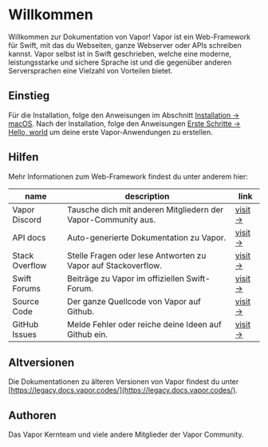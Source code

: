 # Willkommen

Willkommen zur Dokumentation von Vapor! Vapor ist ein Web-Framework für Swift, mit das du Webseiten, ganze Webserver oder APIs schreiben kannst. Vapor selbst ist in Swift geschrieben, welche eine moderne, leistungsstarke und sichere Sprache ist und die gegenüber anderen Serversprachen eine Vielzahl von Vorteilen bietet.

## Einstieg

Für die Installation, folge den Anweisungen im Abschnitt [Installation → macOS](install/macos.md). Nach der Installation, folge den Anweisungen [Erste Schritte → Hello, world](getting-started/hello-world.md) um deine erste Vapor-Anwendungen zu erstellen.

## Hilfen

Mehr Informationen zum Web-Framework findest du unter anderem hier:

| name           | description                                                  | link                                                             |
|----------------|--------------------------------------------------------------|------------------------------------------------------------------|
| Vapor Discord  | Tausche dich mit anderen Mitgliedern der Vapor-Community aus.| [visit &rarr;](https://vapor.team)                               |
| API docs       | Auto-generierte Dokumentation zu Vapor.                      | [visit &rarr;](https://api.vapor.codes)                          |
| Stack Overflow | Stelle Fragen oder lese Antworten zu Vapor auf Stackoverflow.| [visit &rarr;](https://stackoverflow.com/questions/tagged/vapor) |
| Swift Forums   | Beiträge zu Vapor im offiziellen Swift-Forum.                | [visit &rarr;](https://forums.swift.org/c/related-projects/vapor)|
| Source Code    | Der ganze Quellcode von Vapor auf Github.                    | [visit &rarr;](https://github.com/vapor/vapor)                   |
| GitHub Issues  | Melde Fehler oder reiche deine Ideen auf Github ein.         | [visit &rarr;](https://github.com/vapor/vapor/issues)            |

## Altversionen

Die Dokumentationen zu älteren Versionen von Vapor findest du unter [https://legacy.docs.vapor.codes/](https://legacy.docs.vapor.codes/).

## Authoren

Das Vapor Kernteam und viele andere Mitglieder der Vapor Community.
